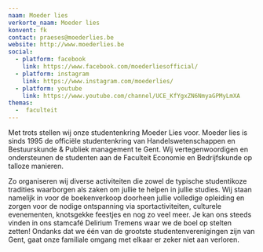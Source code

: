 ```yaml
---
naam: Moeder lies
verkorte_naam: Moeder lies
konvent: fk
contact: praeses@moederlies.be
website: http://www.moederlies.be
social:
  - platform: facebook
    link: https://www.facebook.com/moederliesofficial/
  - platform: instagram
    link: https://www.instagram.com/moederlies/
  - platform: youtube
    link: https://www.youtube.com/channel/UCE_KfYgxZN6NmyaGPMyLmXA
themas:
  -  faculteit
---
```


Met trots stellen wij onze studentenkring Moeder Lies voor. Moeder lies
is sinds 1995 de officiële studentenkring van Handelswetenschappen en
Bestuurskunde & Publiek management te Gent. Wij vertegenwoordigen en
ondersteunen de studenten aan de Faculteit Economie en Bedrijfskunde op
talloze manieren.

Zo organiseren wij diverse activiteiten die zowel de typische
studentikoze tradities waarborgen als zaken om jullie te helpen in
jullie studies. Wij staan namelijk in voor de boekenverkoop doorheen
jullie volledige opleiding en zorgen voor de nodige ontspanning via
sportactiviteiten, culturele evenementen, knotsgekke feestjes en nog zo
veel meer. Je kan ons steeds vinden in ons stamcafé Delirium Tremens
waar we de boel op stelten zetten!
Ondanks dat we één van de grootste studentenverenigingen zijn van Gent,
gaat onze familiale omgang met elkaar er zeker niet aan verloren.
